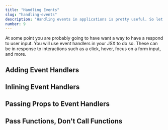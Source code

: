 ```yaml
---
title: "Handling Events"
slug: "handling-events"
description: "Handling events in applications is pretty useful. So let's learn about it."
number: 9
---
```


At some point you are probably going to have want a way to have a respond to user input. You will use event handlers in your JSX to do so. These can be in response to interactions such as a click, hover, focus on a form input, and more.

## Adding Event Handlers

## Inlining Event Handlers

## Passing Props to Event Handlers

## Pass Functions, Don't Call Functions

